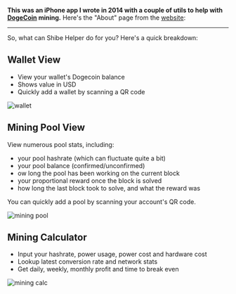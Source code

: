 **This was an iPhone app I wrote in 2014 with a couple of utils to help with [DogeCoin](http://dogecoin.com) mining.**
Here's the "About" page from the [website](shibehelper.com):

----------------------------------------

So, what can Shibe Helper do for you? Here's a quick breakdown:
 
##  Wallet View

* View your wallet's Dogecoin balance
* Shows value in USD
* Quickly add a wallet by scanning a QR code

![wallet](http://shibehelper.com/wp-content/uploads/2014/03/wallet_4-cropped.png)


## Mining Pool View

View numerous pool stats, including:

* your pool hashrate (which can fluctuate quite a bit)
* your pool balance (confirmed/unconfirmed)
* ow long the pool has been working on the current block
* your proportional reward once the block is solved
* how long the last block took to solve, and what the reward was

You can quickly add a pool by scanning your account's QR code.

![mining pool](http://shibehelper.com/wp-content/uploads/2014/03/mining_pool_4-cropped.png)


## Mining Calculator

* Input your hashrate, power usage, power cost and hardware cost
* Lookup latest conversion rate and network stats
* Get daily, weekly, monthly profit and time to break even

![mining calc](http://shibehelper.com/wp-content/uploads/2014/03/mining_calc_4-cropped.png)

